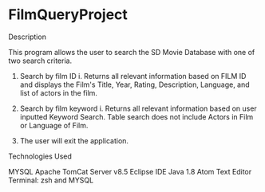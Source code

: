 # FilmQueryProject

Description

This program allows the user to search the SD Movie Database with one of two search criteria.
1. Search by film ID
  i. Returns all relevant information based on FILM ID and displays the Film's Title, Year, Rating, Description, Language, and list of actors in the film.

2. Search by film keyword
  i. Returns all relevant information based on user inputted Keyword Search.  Table search does not include Actors in Film or Language of Film.

3. The user will exit the application.


Technologies Used

MYSQL
Apache TomCat Server v8.5
Eclipse IDE
Java 1.8
Atom Text Editor
Terminal: zsh and MYSQL
